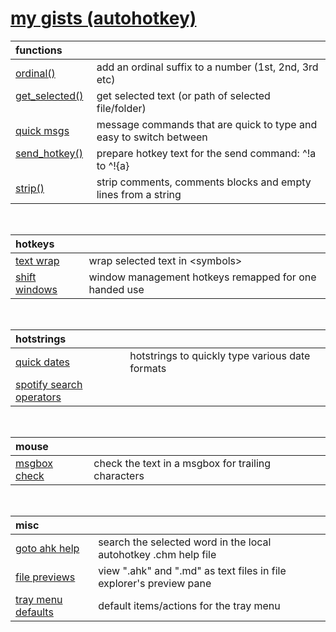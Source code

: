 # [my gists (autohotkey)](https://gist.github.com/davebrny/c500eeccbda8ecf8e983a7a4ad3dff7f)

| functions | &nbsp; |  
|:----------|:-------|  
| [ordinal()](https://gist.github.com/davebrny/a51dcb71f2ef652464bc863ea64aa5cc) &nbsp;   | add an ordinal suffix to a number (1st, 2nd, 3rd etc)  
| [get_selected()](https://gist.github.com/davebrny/103504a50fb5285804213bd358957c32) &nbsp; | get selected text (or path of selected file/folder)  
| [quick msgs](https://gist.github.com/davebrny/c8fc4dd7af299afe5ec8883faa28784a) &nbsp;     | message commands that are quick to type and easy to switch between  
| [send_hotkey()](https://gist.github.com/davebrny/ce25602584c77a50959334ce8ec2e989) &nbsp;  | prepare hotkey text for the send command: ^!a to ^!{a}  
| [strip()](https://gist.github.com/davebrny/13b4ab574fd125d732749b406c4351d5) &nbsp;        | strip comments, comments blocks and empty lines from a string  


&nbsp;



| hotkeys   | &nbsp; |  
|:----------|:-------|  
| [text wrap](https://gist.github.com/davebrny/088c48d6678617876b34f53571e92ee6) &nbsp;       | wrap selected text in \<symbols\>  
| [shift windows](https://gist.github.com/davebrny/e617d196502fa4d4fc4806edaef1a50a) &nbsp;   | window management hotkeys remapped for one handed use  

&nbsp;



| hotstrings | &nbsp; |  
|:-----------|:-------|  
| [quick dates](https://gist.github.com/davebrny/5155f65b53e50f4ddf615cd464c092a9)              | hotstrings to quickly type various date formats
| [spotify search operators](https://gist.github.com/davebrny/21b9f8147c82e66c913226ec6a8bc229) |  

&nbsp;



| mouse      | &nbsp; |  
|:-----------|:-------| 
| [msgbox check](https://gist.github.com/davebrny/ab814d0427a67237008dd7888cc464bd) | check the text in a msgbox for trailing characters  

&nbsp;



| misc       | &nbsp; |  
|:-----------|:-------|  
| [goto ahk help](https://gist.github.com/davebrny/3ac1f359d3d033cfe3e072446cb3c401)   | search the selected word in the local autohotkey .chm help file  
| [file previews](https://gist.github.com/davebrny/97ecb29ac5808799e9cb233be24a2c88)   | view ".ahk" and ".md" as text files in file explorer's preview pane  
| [tray menu defaults](https://gist.github.com/davebrny/63d8120c9f31c0505cfed1cfa9a6e68e) | default items/actions for the tray menu  

&nbsp;

